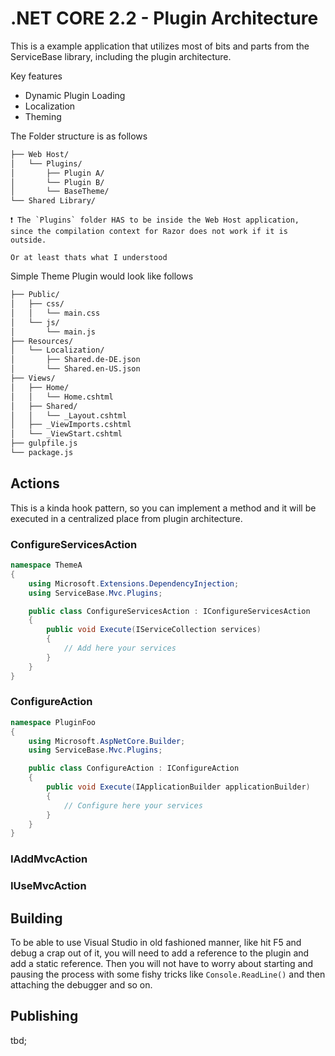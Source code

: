 
# .NET CORE 2.2 - Plugin Architecture

This is a example application that utilizes most of bits and parts from the ServiceBase library, including the plugin architecture.


Key features

- Dynamic Plugin Loading
- Localization
- Theming


The Folder structure is as follows

```txt
├── Web Host/
│   └── Plugins/
│       ├── Plugin A/
│       └── Plugin B/
│       └── BaseTheme/
└── Shared Library/
```

    ❗ The `Plugins` folder HAS to be inside the Web Host application, since the compilation context for Razor does not work if it is outside. 
    
    Or at least thats what I understood


Simple Theme Plugin would look like follows

```txt
├── Public/
│   ├── css/
│   │   └── main.css
│   └── js/
│       └── main.js
├── Resources/
│   └── Localization/
│       ├── Shared.de-DE.json
│       └── Shared.en-US.json
├── Views/
│   ├── Home/
│   │   └── Home.cshtml
│   ├── Shared/
│   │   └── _Layout.cshtml
│   ├── _ViewImports.cshtml
│   └── _ViewStart.cshtml
├── gulpfile.js
└── package.js
```

## Actions

This is a kinda hook pattern, so you can implement a method and it will be executed in a centralized place from plugin architecture.

### ConfigureServicesAction
```csharp
namespace ThemeA
{
    using Microsoft.Extensions.DependencyInjection;
    using ServiceBase.Mvc.Plugins;

    public class ConfigureServicesAction : IConfigureServicesAction
    {
        public void Execute(IServiceCollection services)
        {
            // Add here your services
        }
    }
}
```

### ConfigureAction

```csharp
namespace PluginFoo
{
    using Microsoft.AspNetCore.Builder;
    using ServiceBase.Mvc.Plugins;

    public class ConfigureAction : IConfigureAction
    {
        public void Execute(IApplicationBuilder applicationBuilder)
        {
            // Configure here your services
        }
    }
}
```

### IAddMvcAction

### IUseMvcAction


## Building

To be able to use Visual Studio in old fashioned manner, like hit F5 and debug a crap out of it, you will need to add a reference to the plugin and add a static reference. Then you will not have to worry about starting and pausing the process with some fishy tricks like `Console.ReadLine()` and then attaching the debugger and so on.

## Publishing

tbd;
